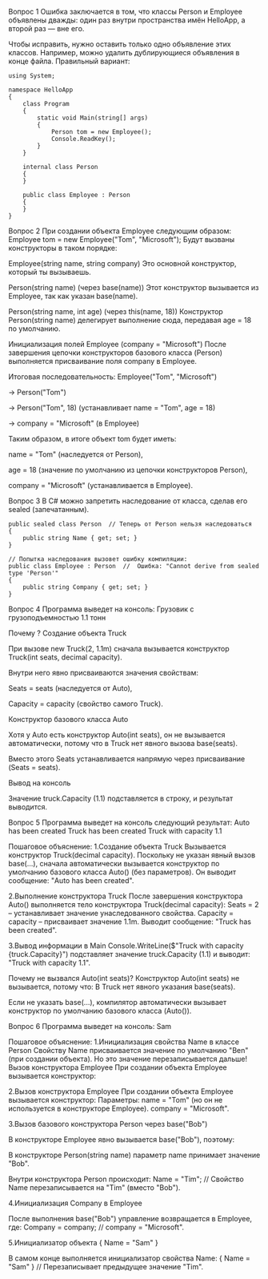 Вопрос 1
Ошибка заключается в том, что классы Person и Employee объявлены дважды: один раз внутри пространства имён HelloApp, а второй раз — вне его.

Чтобы исправить, нужно оставить только одно объявление этих классов. Например, можно удалить дублирующиеся объявления в конце файла.
Правильный вариант:
```
using System;

namespace HelloApp
{
    class Program
    {
        static void Main(string[] args)
        {
            Person tom = new Employee();
            Console.ReadKey();
        }
    }

    internal class Person
    {
    }

    public class Employee : Person
    {
    }
}
```
Вопрос 2
При создании объекта Employee следующим образом:
Employee tom = new Employee("Tom", "Microsoft");
Будут вызваны конструкторы в таком порядке:

Employee(string name, string company)
Это основной конструктор, который ты вызываешь.

Person(string name) (через base(name))
Этот конструктор вызывается из Employee, так как указан base(name).

Person(string name, int age) (через this(name, 18))
Конструктор Person(string name) делегирует выполнение сюда, передавая age = 18 по умолчанию.

Инициализация полей Employee (company = "Microsoft")
После завершения цепочки конструкторов базового класса (Person) выполняется присваивание поля company в Employee.

Итоговая последовательность:
Employee("Tom", "Microsoft")

→ Person("Tom")

→ Person("Tom", 18) (устанавливает name = "Tom", age = 18)

→ company = "Microsoft" (в Employee)

Таким образом, в итоге объект tom будет иметь:

name = "Tom" (наследуется от Person),

age = 18 (значение по умолчанию из цепочки конструкторов Person),

company = "Microsoft" (устанавливается в Employee).

Вопрос 3
В C# можно запретить наследование от класса, сделав его sealed (запечатанным).
```
public sealed class Person  // Теперь от Person нельзя наследоваться
{
    public string Name { get; set; }
}

// Попытка наследования вызовет ошибку компиляции:
public class Employee : Person  //  Ошибка: "Cannot derive from sealed type 'Person'"
{
    public string Company { get; set; }
}
```
Вопрос 4
Программа выведет на консоль:
Грузовик с грузоподъемностью 1.1 тонн

Почему ?
Создание объекта Truck

При вызове new Truck(2, 1.1m) сначала вызывается конструктор Truck(int seats, decimal capacity).

Внутри него явно присваиваются значения свойствам:

Seats = seats (наследуется от Auto),

Capacity = capacity (свойство самого Truck).

Конструктор базового класса Auto

Хотя у Auto есть конструктор Auto(int seats), он не вызывается автоматически, потому что в Truck нет явного вызова base(seats).

Вместо этого Seats устанавливается напрямую через присваивание (Seats = seats).

Вывод на консоль

Значение truck.Capacity (1.1) подставляется в строку, и результат выводится.

Вопрос 5
Программа выведет на консоль следующий результат:
Auto has been created
Truck has been created
Truck with capacity 1.1

Пошаговое объяснение:
1.Создание объекта Truck
Вызывается конструктор Truck(decimal capacity).
Поскольку не указан явный вызов base(...), сначала автоматически вызывается конструктор по умолчанию базового класса Auto() (без параметров).
Он выводит сообщение: "Auto has been created".

2.Выполнение конструктора Truck
После завершения конструктора Auto() выполняется тело конструктора Truck(decimal capacity):
Seats = 2 – устанавливает значение унаследованного свойства.
Capacity = capacity – присваивает значение 1.1m.
Выводит сообщение: "Truck has been created".

3.Вывод информации в Main
Console.WriteLine($"Truck with capacity {truck.Capacity}") подставляет значение truck.Capacity (1.1) и выводит:
"Truck with capacity 1.1".

Почему не вызвался Auto(int seats)?
Конструктор Auto(int seats) не вызывается, потому что:
В Truck нет явного указания base(seats).

Если не указать base(...), компилятор автоматически вызывает конструктор по умолчанию базового класса (Auto()).

Вопрос 6
Программа выведет на консоль:
Sam

Пошаговое объяснение:
1.Инициализация свойства Name в классе Person
Свойству Name присваивается значение по умолчанию "Ben" (при создании объекта).
Но это значение перезаписывается дальше!
Вызов конструктора Employee
При создании объекта Employee вызывается конструктор:

2.Вызов конструктора Employee
При создании объекта Employee вызывается конструктор:
Параметры:
name = "Tom" (но он не используется в конструкторе Employee).
company = "Microsoft".

3.Вызов базового конструктора Person через base("Bob")

В конструкторе Employee явно вызывается base("Bob"), поэтому:

В конструкторе Person(string name) параметр name принимает значение "Bob".

Внутри конструктора Person происходит:
Name = "Tim";  // Свойство Name перезаписывается на "Tim" (вместо "Bob").

4.Инициализация Company в Employee

После выполнения base("Bob") управление возвращается в Employee, где:
Company = company;  // company = "Microsoft".

5.Инициализатор объекта { Name = "Sam" }

В самом конце выполняется инициализатор свойства Name:
{ Name = "Sam" }  // Перезаписывает предыдущее значение "Tim".
